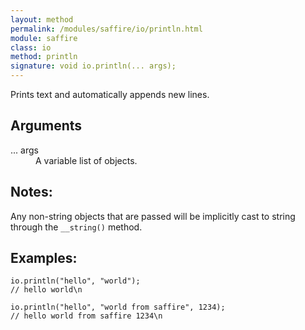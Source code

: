 ```yaml
---
layout: method
permalink: /modules/saffire/io/println.html
module: saffire
class: io
method: println
signature: void io.println(... args);
---
```


Prints text and automatically appends new lines.

## Arguments
<dl>
    <dt>... args</dt>
    <dd>A variable list of objects.</dd>
</dl>

## Notes:
Any non-string objects that are passed will be implicitly cast to string through the `__string()` method.

## Examples:
    io.println("hello", "world");
    // hello world\n

    io.println("hello", "world from saffire", 1234);
    // hello world from saffire 1234\n
    
